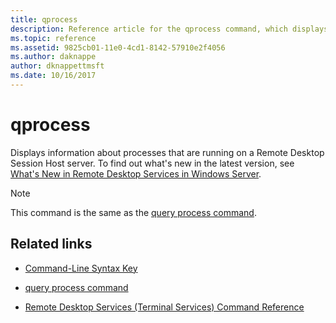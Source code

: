 ```yaml
---
title: qprocess
description: Reference article for the qprocess command, which displays information about processes that are running on a Remote Desktop Session Host server.
ms.topic: reference
ms.assetid: 9825cb01-11e0-4cd1-8142-57910e2f4056
ms.author: daknappe
author: dknappettmsft
ms.date: 10/16/2017
---
```


# qprocess



Displays information about processes that are running on a Remote Desktop Session Host server. To find out what's new in the latest version, see [What's New in Remote Desktop Services in Windows Server](/previous-versions/windows/it-pro/windows-server-2012-r2-and-2012/dn283323(v=ws.11)).

> [!NOTE]
> This command is the same as the [query process command](query-process.md).

## Related links

- [Command-Line Syntax Key](command-line-syntax-key.md)

- [query process command](query-process.md)

- [Remote Desktop Services (Terminal Services) Command Reference](remote-desktop-services-terminal-services-command-reference.md)
